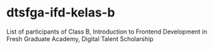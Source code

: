 # dtsfga-ifd-kelas-b
List of participants of Class B, Introduction to Frontend Development in Fresh Graduate Academy, Digital Talent Scholarship
